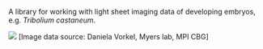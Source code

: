 A library for working with light sheet imaging data of developing embryos, e.g. _Tribolium castaneum_.

![](https://github.com/haesleinhuepf/beetlesafari/raw/master/images/beetlesafari.gif)
[Image data source: Daniela Vorkel, Myers lab, MPI CBG]